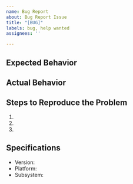 ```yaml
---
name: Bug Report
about: Bug Report Issue
title: "[BUG]"
labels: bug, help wanted
assignees: ''

---
```


## Expected Behavior


## Actual Behavior


## Steps to Reproduce the Problem

  1.
  1.
  1.

## Specifications

  - Version:
  - Platform:
  - Subsystem:
